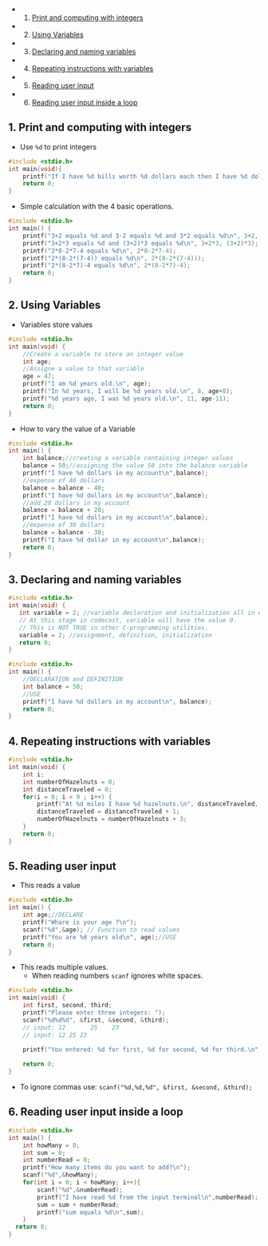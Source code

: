 <!-- vscode-markdown-toc -->
* 1. [Print and computing with integers](#Printandcomputingwithintegers)
* 2. [Using Variables](#UsingVariables)
* 3. [Declaring and naming variables](#Declaringandnamingvariables)
* 4. [Repeating instructions with variables](#Repeatinginstructionswithvariables)
* 5. [Reading user input](#Readinguserinput)
* 6. [Reading user input inside a loop](#Readinguserinputinsidealoop)

<!-- vscode-markdown-toc-config
	numbering=true
	autoSave=true
	/vscode-markdown-toc-config -->
<!-- /vscode-markdown-toc -->

##  1. <a name='Printandcomputingwithintegers'></a>Print and computing with integers
- Use `%d` to print integers

``` c
#include <stdio.h>
int main(void){
    printf("If I have %d bills worth %d dollars each then I have %d dollars.",3,5,3*5);
    return 0;
}
```

- Simple calculation with the 4 basic operations.

``` c
#include <stdio.h>
int main() {
    printf("3+2 equals %d and 3-2 equals %d and 3*2 equals %d\n", 3+2, 3-2, 3*2);
    printf("3+2*3 equals %d and (3+2)*3 equals %d\n", 3+2*3, (3+2)*3);
    printf("2*8-2*7-4 equals %d\n", 2*8-2*7-4);
    printf("2*(8-2*(7-4)) equals %d\n", 2*(8-2*(7-4)));
    printf("2*(8-2*7)-4 equals %d\n", 2*(8-2*7)-4);
    return 0;
}
```


##  2. <a name='UsingVariables'></a>Using Variables

- Variables store values

``` c
#include <stdio.h>
int main(void) {
    //Create a variable to store an integer value
    int age;
    //Assigne a value to that variable
    age = 47;
    printf("I am %d years old.\n", age);
    printf("In %d years, I will be %d years old.\n", 8, age+8);
    printf("%d years ago, I was %d years old.\n", 11, age-11);
    return 0;
}
```

- How to vary the value of a Variable

``` c
#include <stdio.h>
int main() {
    int balance;//creating a variable containing integer values
    balance = 50;//assigning the value 50 into the balance variable
    printf("I have %d dollars in my account\n",balance);
    //expense of 40 dollars
    balance = balance - 40;
    printf("I have %d dollars in my account\n",balance);
    //add 20 dollars in my account
    balance = balance + 20;
    printf("I have %d dollars in my account\n",balance);
    //expense of 30 dollars
    balance = balance - 30;
    printf("I have %d dollar in my account\n",balance);
    return 0;
}
```
##  3. <a name='Declaringandnamingvariables'></a>Declaring and naming variables

``` c
#include <stdio.h>
int main(void) {
   int variable = 2; //variable declaration and initialization all in one 
   // At this stage in codecast, variable will have the value 0.
   // This is NOT TRUE in other C-programming utilities. 
   variable = 2; //assignment, definition, initialization
   return 0;
}
```

``` c
#include <stdio.h>
int main() {
    //DECLARATION and DEFINITION
    int balance = 50;
    //USE
    printf("I have %d dollars in my account\n", balance);
    return 0;
}
```

##  4. <a name='Repeatinginstructionswithvariables'></a>Repeating instructions with variables

``` c
#include <stdio.h>
int main(void) {
    int i;
    int numberOfHazelnuts = 0;
    int distanceTraveled = 0;
    for(i = 0; i < 9 ; i++) {
        printf("At %d miles I have %d hazelnuts.\n", distanceTraveled, numberOfHazelnuts);
        distanceTraveled = distanceTraveled + 1;
        numberOfHazelnuts = numberOfHazelnuts + 3;
    }
    return 0;
}
```

##  5. <a name='Readinguserinput'></a>Reading user input
- This reads a value
``` c
#include <stdio.h>
int main() {
    int age;//DECLARE
    printf("Whare is your age ?\n");
    scanf("%d",&age); // Function to read values
    printf("You are %d years old\n", age);//USE
    return 0;
}
```

- This reads multiple values. 
  - When reading numbers `scanf` ignores white spaces.
``` c
#include <stdio.h>
int main(void) {
    int first, second, third;
    printf("Please enter three integers: ");
    scanf("%d%d%d", &first, &second, &third);
    // input: 12       25    23
    // input: 12 25 23

    printf("You entered: %d for first, %d for second, %d for third.\n", first, second, third);
    
    return 0;
}
```
- To ignore commas use: `scanf("%d,%d,%d", &first, &second, &third);`


##  6. <a name='Readinguserinputinsidealoop'></a>Reading user input inside a loop

``` c
#include <stdio.h>
int main() {
    int howMany = 0;
    int sum = 0;
    int numberRead = 0;
    printf("How many items do you want to add?\n");
    scanf("%d",&howMany);
    for(int i = 0; i < howMany; i++){
        scanf("%d",&numberRead);
        printf("I have read %d from the input terminal\n",numberRead);
        sum = sum + numberRead;
        printf("sum equals %d\n",sum);
    }
  return 0;
}
```

